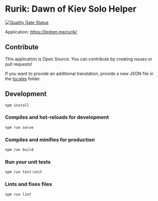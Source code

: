 # Rurik: Dawn of Kiev Solo Helper

[![Quality Gate Status](https://sonarcloud.io/api/project_badges/measure?project=brdgm_rurik-solo-helper&metric=alert_status)](https://sonarcloud.io/summary/new_code?id=brdgm_rurik-solo-helper)


Application: https://brdgm.me/rurik/


## Contribute

This application is Open Source. You can contribute by creating issues or pull requests!

If you want to provide an additional translation, provide a new JSON file in the [locales](https://github.com/brdgm/rurik-solo-helper/tree/develop/src/locales) folder.


## Development
```
npm install
```

### Compiles and hot-reloads for development
```
npm run serve
```

### Compiles and minifies for production
```
npm run build
```

### Run your unit tests
```
npm run test:unit
```

### Lints and fixes files
```
npm run lint
```
